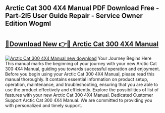 ## Arctic Cat 300 4X4 Manual PDF Download Free - Part-2l5 User Guide Repair - Service Owner Edition Wogml

# <h2><a href="http://bc69688.oget.top/?id=Arctic+Cat+300+4X4+Manual">🔗Download New 👉🔴 Arctic Cat 300 4X4 Manual</a></h2>

[![Arctic Cat 300 4X4 Manual new download](https://i.imgur.com/5g1atiW.png)](http://bc69688.oget.top/?id=Arctic+Cat+300+4X4+Manual)
Your Journey Begins Here This manual marks the beginning of your journey with your new Arctic Cat 300 4X4 Manual, guiding you towards successful operation and enjoyment. Before you begin using your Arctic Cat 300 4X4 Manual, please read this manual thoroughly. It contains essential information on product setup, operation, maintenance, and troubleshooting, ensuring that you are able to use the product effectively and efficiently. Explore the possibilities of list of features with your new Arctic Cat 300 4X4 Manual. Dedicated Customer Support Arctic Cat 300 4X4 Manual. We are committed to providing you with personalized and timely support.
